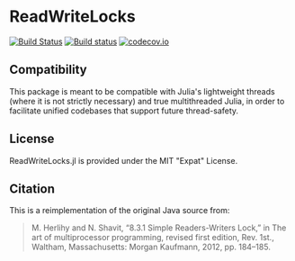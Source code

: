# ReadWriteLocks

[![Build Status](https://travis-ci.org/invenia/ReadWriteLocks.jl.svg?branch=master)](https://travis-ci.org/invenia/ReadWriteLocks.jl)
[![Build status](https://ci.appveyor.com/api/projects/status/qxqgjon7ocblik3q?svg=true)](https://ci.appveyor.com/project/iamed2/readwritelocks-jl)
[![codecov.io](https://codecov.io/github/invenia/ReadWriteLocks.jl/coverage.svg?branch=master)](https://codecov.io/github/invenia/ReadWriteLocks.jl?branch=master)

## Compatibility

This package is meant to be compatible with Julia's lightweight threads (where it is not strictly necessary) and true multithreaded Julia, in order to facilitate unified codebases that support future thread-safety.

## License

ReadWriteLocks.jl is provided under the MIT "Expat" License.

## Citation

This is a reimplementation of the original Java source from:
> M. Herlihy and N. Shavit, “8.3.1 Simple Readers-Writers Lock,” in The art of multiprocessor programming, revised first edition, Rev. 1st., Waltham, Massachusetts: Morgan Kaufmann, 2012, pp. 184–185.
